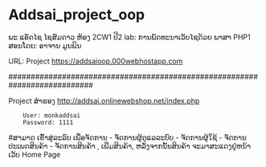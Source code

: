 # Addsai_project_oop

ພະ ແອັດໄຊ ໄຊສົມດາວ  ຫ້ອງ 2CW1  ປີ2 
lab: ການພັດທະນາເວັບໄຊດ້ວຍ ພາສາ PHP1   ສອນໂດຍ: ອາຈານ ມູນພິນ

URL: Project https://addsaioop.000webhostapp.com


###########################################################################


  Project ສຳຮອງ  http://addsai.onlinewebshop.net/index.php
  
        User: monkaddsai
        Password: 1111
    
  #ສາມາດ ເຂົ້າສູ່ລະລົບ ເພື່ອຈັດການ 
        - ຈັດການຜູ້ດູແລລະບົບ
        - ຈັດການຜູ້ໃຊ້
        - ຈັດການປະເພດສິນຄ້າ
        - ຈັດການສິນຄ້າ , ເພີ່ມສິນຄ້າ, ຫລັງຈາກນັ້ນສິນຄ້າ ຈະມາສະແດງຢູ່ຫນ້າເວັບ Home Page
